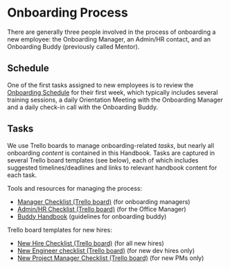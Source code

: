 # Onboarding Process

There are generally three people involved in the process of onboarding a new employee: the Onboarding Manager, an Admin/HR contact, and an Onboarding Buddy (previously called Mentor).

## Schedule

One of the first tasks assigned to new employees is to review the [Onboarding Schedule](../../01-welcome-to-civicactions/welcome.md#onboarding-process) for their first week, which typically includes several training sessions, a daily Orientation Meeting with the Onboarding Manager and a daily check-in call with the Onboarding Buddy.

## Tasks

We use Trello boards to manage onboarding-related _tasks_, but nearly all onboarding _content_ is contained in this Handbook. Tasks are captured in several Trello board templates (see below), each of which includes suggested timelines/deadlines and links to relevant handbook content for each task.

Tools and resources for managing the process:

- [Manager Checklist (Trello board)](https://trello.com/b/FOILJ0i6/template-onboarding-manager-checklist) (for onboarding managers)
- [Admin/HR Checklist (Trello board)](https://trello.com/b/RbC0clMU/template-onboarding-admin-hr-checklist-draft) (for the Office Manager)
- [Buddy Handbook](../../01-welcome-to-civicactions/training/buddy-program.md) (guidelines for onboarding buddy)

Trello board templates for new hires:

- [New Hire Checklist (Trello board)](https://trello.com/b/sMn9YJcO/template-onboarding-new-hire-checklist) (for all new hires)
- [New Engineer checklist (Trello board)](https://trello.com/b/bQeKK90e/template-onboarding-dev-engineering-new-employee-checklist) (for new dev hires only)
- [New Project Manager Checklist (Trello board)](https://trello.com/b/KnmBekdC/template-onboarding-project-manager-new-employee-checklist-draft) (for new PMs only)
